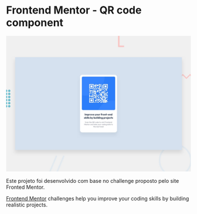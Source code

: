 # Frontend Mentor - QR code component

![Design preview for the QR code component coding challenge](Qr-Code-component.png)

Este projeto foi desenvolvido com base no challenge proposto pelo site Fronted Mentor.

[Frontend Mentor](https://www.frontendmentor.io) challenges help you improve your coding skills by building realistic projects.